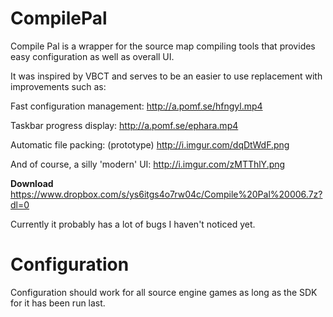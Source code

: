 CompilePal
==========

Compile Pal is a wrapper for the source map compiling tools that provides easy configuration as well as overall UI.

It was inspired by VBCT and serves to be an easier to use replacement with improvements such as:

Fast configuration management:
http://a.pomf.se/hfngyl.mp4

Taskbar progress display:
http://a.pomf.se/ephara.mp4

Automatic file packing: (prototype)
http://i.imgur.com/dqDtWdF.png

And of course, a silly 'modern' UI:
http://i.imgur.com/zMTThlY.png

**Download**
https://www.dropbox.com/s/ys6itgs4o7rw04c/Compile%20Pal%20006.7z?dl=0


Currently it probably has a lot of bugs I haven't noticed yet. 

Configuration
==========

Configuration should work for all source engine games as long as the SDK for it has been run last.
